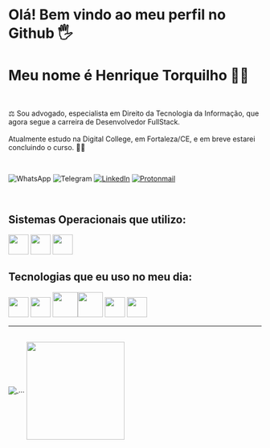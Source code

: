 <h1>Olá! Bem vindo ao meu perfil no Github 🖐️</h1>
<h1>Meu nome é Henrique Torquilho 🧑‍💻</h1>
<br>

⚖️ Sou advogado, especialista em Direito da Tecnologia da Informação, que agora segue a carreira de Desenvolvedor FullStack.   
<br>
Atualmente estudo na Digital College, em Fortaleza/CE, e em breve estarei concluindo o curso. 🧑‍💻

<br>

![WhatsApp](https://img.shields.io/badge/WhatsApp-25D366?style=for-the-badge&logo=whatsapp&logoColor=white) ![Telegram](https://img.shields.io/badge/Telegram-2CA5E0?style=for-the-badge&logo=telegram&logoColor=white) <a href="https://www.linkedin.com/in/henrique-torquilho-2b450615a/" target="_blank">![LinkedIn](https://img.shields.io/badge/linkedin-%230077B5.svg?style=for-the-badge&logo=linkedin&logoColor=white)</a> <a href="mailto:henriquetorquilho@protonmail.com" target="_blank"> ![Protonmail](https://img.shields.io/badge/ProtonMail-8B89CC?style=for-the-badge&logo=protonmail&logoColor=white)</a> 

<br>

<h2>Sistemas Operacionais que utilizo:</h2>

<img src="https://cdn.jsdelivr.net/gh/devicons/devicon/icons/windows8/windows8-original.svg" width="40" height="40"/> <img src="https://cdn.jsdelivr.net/gh/devicons/devicon/icons/linux/linux-original.svg" width="40" height="40"/> <img src="https://cdn.jsdelivr.net/gh/devicons/devicon/icons/android/android-original-wordmark.svg" width="40" height="40"/>

                      
<h2>Tecnologias que eu uso no meu dia:</h2>

<img src="https://cdn.jsdelivr.net/gh/devicons/devicon/icons/git/git-original.svg" width="40" height="40"/> <img src="https://cdn.jsdelivr.net/gh/devicons/devicon/icons/vscode/vscode-original.svg" width="40" height="40"/> <img src="https://cdn.jsdelivr.net/gh/devicons/devicon/icons/html5/html5-original-wordmark.svg" width="50" height="50"/><img src="https://cdn.jsdelivr.net/gh/devicons/devicon/icons/css3/css3-original-wordmark.svg" width="50" height="50"/> <img src="https://cdn.jsdelivr.net/gh/devicons/devicon/icons/javascript/javascript-original.svg" width="40" height="40"/> <img 
src="https://cdn.jsdelivr.net/gh/devicons/devicon/icons/bootstrap/bootstrap-original.svg" width="40" height="40"/> 

        
<hr>
<br>
<a href="https://github.com/htorquilho/github-readme-stats">
  <img align="center" src="https://github-readme-stats.vercel.app/api?username=htorquilho&show_icons=true&theme=radical" />
</a> ...
<a href="https://github.com/anuraghazra/convoychat">
  <img align="center" height="195" src="https://github-readme-stats.vercel.app/api/top-langs/?username=htorquilho&theme=radical" />
</a>
